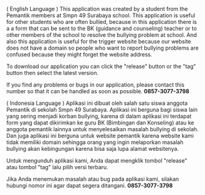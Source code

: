 ( English Language )
This application was created by a student from the Pemantik members at Smpn 49 Surabaya school.
This application is useful for other students who are often bullied, because in this application there is a a form that can be sent to the BK (guidance and counseling) teacher or to other members of the school to resolve the bullying problem at school. And also this application is useful for the trigger website because our website does not have a domain so people who want to report bullying problems are confused because they might forget the website address.

To download our application you can click the "release" button or the "tag" button then select the latest version.

If you find any problems or bugs in our application, please contact this number so that it can be handled as soon as possible. **0857-3077-3798**

( Indonesia Language )
Aplikasi ini dibuat oleh salah satu siswa anggota Pemantik di sekolah Smpn 49 Surabaya.
Aplikasi ini berguna bagi siswa lain yang sering menjadi korban bullying, karena di dalam aplikasi ini terdapat form yang dapat dikirimkan ke guru BK (Bimbingan dan Konseling) atau ke anggota pemantik lainnya untuk menyelesaikan masalah bullying di sekolah. Dan juga aplikasi ini berguna untuk website pemantik karena website kami tidak memiliki domain sehingga orang yang ingin melaporkan masalah bullying akan kebingungan karena bisa saja lupa alamat websitenya.

Untuk mengunduh aplikasi kami, Anda dapat mengklik tombol "release" atau tombol "tag" lalu pilih versi terbaru.

Jika Anda menemukan masalah atau bug pada aplikasi kami, silakan hubungi nomor ini agar dapat segera ditangani. **0857-3077-3798**
